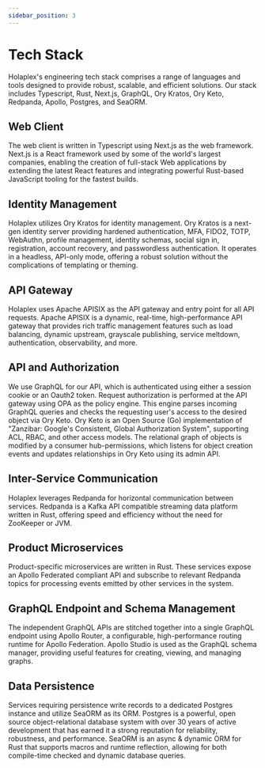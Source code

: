 ```yaml
---
sidebar_position: 3
---
```


Tech Stack
==========

Holaplex's engineering tech stack comprises a range of languages and tools designed to provide robust, scalable, and efficient solutions. Our stack includes Typescript, Rust, Next.js, GraphQL, Ory Kratos, Ory Keto, Redpanda, Apollo, Postgres, and SeaORM.

## Web Client

The web client is written in Typescript using Next.js as the web framework. Next.js is a React framework used by some of the world's largest companies, enabling the creation of full-stack Web applications by extending the latest React features and integrating powerful Rust-based JavaScript tooling for the fastest builds.

## Identity Management

Holaplex utilizes Ory Kratos for identity management. Ory Kratos is a next-gen identity server providing hardened authentication, MFA, FIDO2, TOTP, WebAuthn, profile management, identity schemas, social sign in, registration, account recovery, and passwordless authentication. It operates in a headless, API-only mode, offering a robust solution without the complications of templating or theming.

## API Gateway

Holaplex uses Apache APISIX as the API gateway and entry point for all API requests. Apache APISIX is a dynamic, real-time, high-performance API gateway that provides rich traffic management features such as load balancing, dynamic upstream, grayscale publishing, service meltdown, authentication, observability, and more. 

## API and Authorization

We use GraphQL for our API, which is authenticated using either a session cookie or an Oauth2 token. Request authorization is performed at the API gateway using OPA as the policy engine. This engine parses incoming GraphQL queries and checks the requesting user's access to the desired object via Ory Keto. Ory Keto is an Open Source (Go) implementation of "Zanzibar: Google's Consistent, Global Authorization System", supporting ACL, RBAC, and other access models. The relational graph of objects is modified by a consumer hub-permissions, which listens for object creation events and updates relationships in Ory Keto using its admin API.

## Inter-Service Communication

Holaplex leverages Redpanda for horizontal communication between services. Redpanda is a Kafka API compatible streaming data platform written in Rust, offering speed and efficiency without the need for ZooKeeper or JVM.

## Product Microservices

Product-specific microservices are written in Rust. These services expose an Apollo Federated compliant API and subscribe to relevant Redpanda topics for processing events emitted by other services in the system.

## GraphQL Endpoint and Schema Management

The independent GraphQL APIs are stitched together into a single GraphQL endpoint using Apollo Router, a configurable, high-performance routing runtime for Apollo Federation. Apollo Studio is used as the GraphQL schema manager, providing useful features for creating, viewing, and managing graphs.

## Data Persistence

Services requiring persistence write records to a dedicated Postgres instance and utilize SeaORM as its ORM. Postgres is a powerful, open source object-relational database system with over 30 years of active development that has earned it a strong reputation for reliability, robustness, and performance. SeaORM is an async & dynamic ORM for Rust that supports macros and runtime reflection, allowing for both compile-time checked and dynamic database queries.